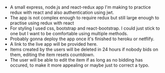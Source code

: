 * A small express, node.js and react-redux app I'm making to practice redux with react and also authentication using jwt.
* The app is not complex enough to require redux but still large enough to practise using redux with react
* For styling I used css, bootstrap and react-bootstrap. I could just stick to one but I want to be comfortable using multiple methods.
* Probably gonna deploy the app once it's finished to heroku or netflify.
* A link to the live app will be provided here.
* Items created by the users will be deleted in 24 hours if nobody bids on them, editing the item resets countdown.
* The user will be able to edit the item if as long as no bidding has occured, to make it more appealing or maybe just to correct a typo.